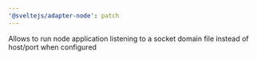 ```yaml
---
'@sveltejs/adapter-node': patch
---
```


Allows to run node application listening to a socket domain file instead of host/port when configured
